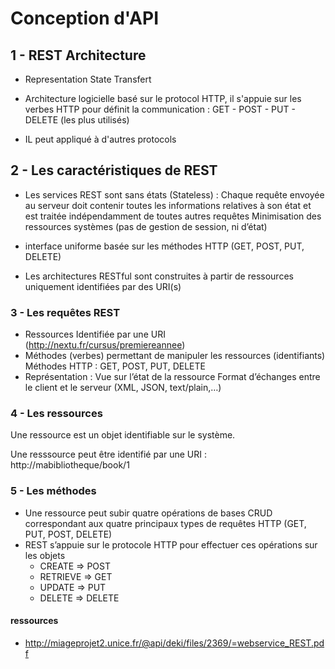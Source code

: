 # Conception d'API


## 1 -  REST Architecture

 * Representation State Transfert

 * Architecture logicielle basé sur le protocol HTTP, il s'appuie sur les verbes HTTP pour définit la communication : GET - POST - PUT - DELETE (les plus utilisés)

 * IL peut appliqué à d'autres protocols

## 2 -  Les caractéristiques de REST

* Les services REST sont sans états (Stateless) :
  Chaque requête envoyée au serveur doit contenir
  toutes les informations relatives à son état et est traitée
  indépendamment de toutes autres requêtes
  Minimisation des ressources systèmes (pas de gestion de
  session, ni d’état) 

*  interface uniforme basée sur les méthodes HTTP
   (GET, POST, PUT, DELETE)

*  Les architectures RESTful sont construites à partir de
   ressources uniquement identifiées par des URI(s) 



### 3 - Les requêtes REST

* Ressources
   Identifiée par une URI (http://nextu.fr/cursus/premiereannee)
* Méthodes (verbes) permettant de manipuler les ressources (identifiants)
  Méthodes HTTP : GET, POST, PUT, DELETE
* Représentation : Vue sur l’état de la ressource
    Format d’échanges entre le client et le serveur (XML,
   JSON, text/plain,…)

### 4 - Les ressources
Une ressource est un objet identifiable sur le système.

Une resssource peut être identifié par une URI : http://mabibliotheque/book/1


### 5 - Les méthodes

* Une ressource peut subir quatre opérations de
bases CRUD correspondant aux quatre principaux
types de requêtes HTTP (GET, PUT, POST, DELETE)
* REST s’appuie sur le protocole HTTP pour effectuer
ces opérations sur les objets
   * CREATE => POST 
   * RETRIEVE => GET
   * UPDATE => PUT
   * DELETE => DELETE


#### ressources
* http://miageprojet2.unice.fr/@api/deki/files/2369/=webservice_REST.pdf
